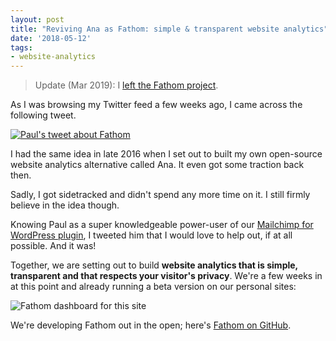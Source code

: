 ```yaml
---
layout: post
title: "Reviving Ana as Fathom: simple & transparent website analytics"
date: '2018-05-12'
tags:
- website-analytics
---
```


> Update (Mar 2019): I [left the Fathom project](/stepping-down-fathom-maintainer/).

As I was browsing my Twitter feed a few weeks ago, I came across the following tweet.

[![Paul's tweet about Fathom](/media/2018/paul-fathom-tweet.jpg)](https://twitter.com/pjrvs/status/985874315563286528)

I had the same idea in late 2016 when I set out to built my own open-source website analytics alternative called Ana. It even got some traction back then. 

Sadly, I got sidetracked and didn't spend any more time on it. I still firmly believe in the idea though.

Knowing Paul as a super knowledgeable power-user of our [Mailchimp for WordPress plugin](https://www.mc4wp.com/), I tweeted him that I would love to help out, if at all possible. And it was! 

Together, we are setting out to build **website analytics that is simple, transparent and that respects your visitor's privacy**. We're a few weeks in at this point and already running a beta version on our personal sites:

![Fathom dashboard for this site](/media/2018/fathom-preview.png)

We're developing Fathom out in the open; here's [Fathom on GitHub](https://github.com/usefathom/fathom).





